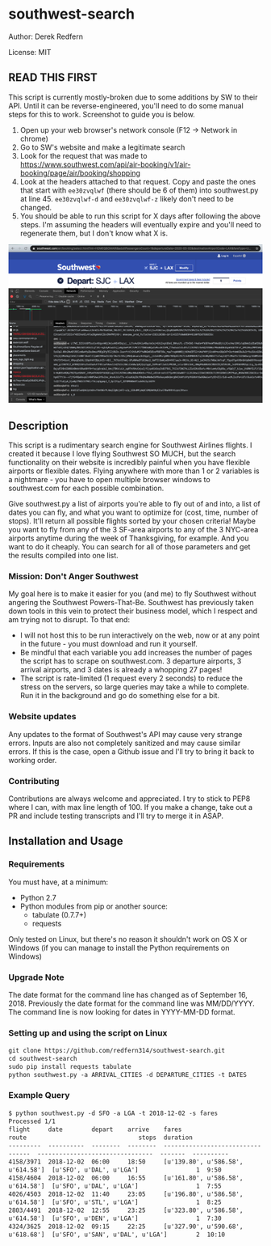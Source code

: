 southwest-search
================

Author: Derek Redfern

License: MIT

## READ THIS FIRST
This script is currently mostly-broken due to some additions by SW to their API. Until it can be reverse-engineered, you'll need to do some manual steps for this to work. Screenshot to guide you is below.
1. Open up your web browser's network console (F12 -> Network in chrome)
2. Go to SW's website and make a legitimate search
3. Look for the request that was made to https://www.southwest.com/api/air-booking/v1/air-booking/page/air/booking/shopping
4. Look at the headers attached to that request. Copy and paste the ones that start with `ee30zvqlwf` (there should be 6 of them) into southwest.py at line 45. `ee30zvqlwf-d` and `ee30zvqlwf-z` likely don't need to be changed.
5. You should be able to run this script for X days after following the above steps. I'm assuming the headers will eventually expire and you'll need to regenerate them, but I don't know what X is.

![Header inspection](headers.png)

## Description
This script is a rudimentary search engine for Southwest Airlines flights. I created it because I love flying Southwest SO MUCH, but the search functionality on their website is incredibly painful when you have flexible airports or flexible dates. Flying anywhere with more than 1 or 2 variables is a nightmare - you have to open multiple browser windows to southwest.com for each possible combination.

Give southwest.py a list of airports you're able to fly out of and into, a list of dates you can fly, and what you want to optimize for (cost, time, number of stops). It'll return all possible flights sorted by your chosen criteria! Maybe you want to fly from any of the 3 SF-area airports to any of the 3 NYC-area airports anytime during the week of Thanksgiving, for example. And you want to do it cheaply. You can search for all of those parameters and get the results compiled into one list.

### Mission: Don't Anger Southwest
My goal here is to make it easier for you (and me) to fly Southwest without angering the Southwest Powers-That-Be. Southwest has previously taken down tools in this vein to protect their business model, which I respect and am trying not to disrupt. To that end:

* I will not host this to be run interactively on the web, now or at any point in the future - you must download and run it yourself.
* Be mindful that each variable you add increases the number of pages the script has to scrape on southwest.com. 3 departure airports, 3 arrival airports, and 3 dates is already a whopping 27 pages!
* The script is rate-limited (1 request every 2 seconds) to reduce the stress on the servers, so large queries may take a while to complete. Run it in the background and go do something else for a bit.

### Website updates
Any updates to the format of Southwest's API may cause very strange errors. Inputs are also not completely sanitized and may cause similar errors. If this is the case, open a Github issue and I'll try to bring it back to working order.

### Contributing
Contributions are always welcome and appreciated. I try to stick to PEP8 where I can, with max line length of 100. If you make a change, take out a PR and include testing transcripts and I'll try to merge it in ASAP.

## Installation and Usage
### Requirements
You must have, at a minimum:

* Python 2.7
* Python modules from pip or another source:
    * tabulate (0.7.7+)
    * requests

Only tested on Linux, but there's no reason it shouldn't work on OS X or Windows (if you can manage to install the Python requirements on Windows)

### Upgrade Note
The date format for the command line has changed as of September 16, 2018. Previously the date format for the command line was MM/DD/YYYY. The command line is now looking for dates in YYYY-MM-DD format.

### Setting up and using the script on Linux
```
git clone https://github.com/redfern314/southwest-search.git
cd southwest-search
sudo pip install requests tabulate
python southwest.py -a ARRIVAL_CITIES -d DEPARTURE_CITIES -t DATES
```

### Example Query
```
$ python southwest.py -d SFO -a LGA -t 2018-12-02 -s fares
Processed 1/1
flight     date        depart    arrive    fares                              route                               stops  duration
---------  ----------  --------  --------  ---------------------------------  --------------------------------  -------  ----------
4158/3971  2018-12-02  06:00     18:50     [u'139.80', u'586.58', u'614.58']  [u'SFO', u'DAL', u'LGA']                1  9:50
4158/4604  2018-12-02  06:00     16:55     [u'161.80', u'586.58', u'614.58']  [u'SFO', u'DAL', u'LGA']                1  7:55
4026/4503  2018-12-02  11:40     23:05     [u'196.80', u'586.58', u'614.58']  [u'SFO', u'STL', u'LGA']                1  8:25
2803/4491  2018-12-02  12:55     23:25     [u'323.80', u'586.58', u'614.58']  [u'SFO', u'DEN', u'LGA']                1  7:30
4324/3625  2018-12-02  09:15     22:25     [u'327.90', u'590.68', u'618.68']  [u'SFO', u'SAN', u'DAL', u'LGA']        2  10:10
```
